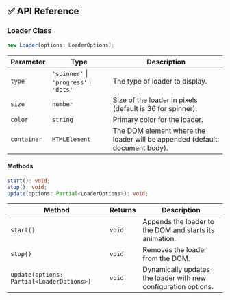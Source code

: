 ## ✅ **API Reference**

### **Loader Class**

```typescript
new Loader(options: LoaderOptions);
```

| Parameter   | Type                                    | Description                                                                 |
| ----------- | --------------------------------------- | --------------------------------------------------------------------------- |
| `type`      | `'spinner'` \| `'progress'` \| `'dots'` | The type of loader to display.                                              |
| `size`      | `number`                                | Size of the loader in pixels (default is 36 for spinner).                   |
| `color`     | `string`                                | Primary color for the loader.                                               |
| `container` | `HTMLElement`                           | The DOM element where the loader will be appended (default: document.body). |

#### **Methods**

```typescript
start(): void;
stop(): void;
update(options: Partial<LoaderOptions>): void;
```

| Method                                    | Returns | Description                                                    |
| ----------------------------------------- | ------- | -------------------------------------------------------------- |
| `start()`                                 | `void`  | Appends the loader to the DOM and starts its animation.        |
| `stop()`                                  | `void`  | Removes the loader from the DOM.                               |
| `update(options: Partial<LoaderOptions>)` | `void`  | Dynamically updates the loader with new configuration options. |
